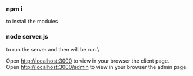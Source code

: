 ### npm i

to install the modules

### node server.js 

to run the server and then will be run.\

Open [http://localhost:3000](http://localhost:3000) to view in your browser the client page.\
Open [http://localhost:3000/admin](http://localhost:3000/admin) to view in your browser the admin page.